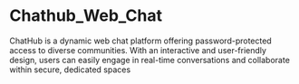 # Chathub_Web_Chat
ChatHub is a dynamic web chat platform offering password-protected access to diverse communities. With an interactive and user-friendly design, users can easily engage in real-time conversations and collaborate within secure, dedicated spaces
